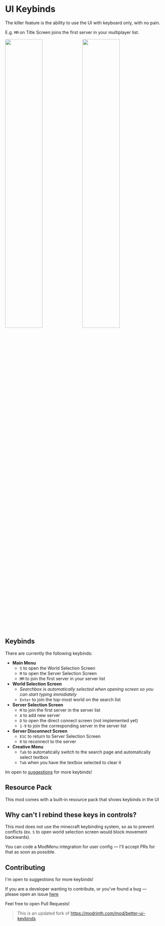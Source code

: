# UI Keybinds

The killer feature is the ability to use the UI with keyboard only, with no pain.

E.g. `MM` on Title Screen joins the first server in your multiplayer list.

<img src="https://github.com/LukynkaCZE/better-saved-hotbars/assets/48604271/d0863984-dfae-414c-a6be-f86d55908aaa" width="49%" />
<img src="https://github.com/LukynkaCZE/better-saved-hotbars/assets/48604271/2b521695-7537-4b58-91ad-9df3ea1d1780" width="49%" />

## Keybinds

There are currently the following keybinds:

- **Main Menu**
  - `S` to open the World Selection Screen
  - `M` to open the Server Selection Screen
  - `MM` to join the first server in your server list
- **World Selection Screen**
  - _Searchbox is automatically selected when opening screen so you can start typing immidiately_
  - `Enter` to join the top-most world on the search list
- **Server Selection Screen**
  - `M` to join the first server in the server list
  - `A` to add new server
  - `D` to open the direct connect screen (not implemented yet)
  - `1-9` to join the corresponding server in the server list
- **Server Disconnect Screen**
  - `ESC` to return to Server Selection Screen
  - `R` to reconnect to the server
- **Creative Menu**
  - `Tab` to automatically switch to the search page and automatically select textbox
  - `Tab` when you have the textbox selected to clear it

Im open to [suggestions](https://github.com/artginzburg/ui-keybinds/issues) for more keybinds!

## Resource Pack

This mod comes with a built-in resource pack that shows keybinds in the UI

## Why can't I rebind these keys in controls?

This mod does not use the minecraft keybinding system, so as to prevent conflicts (ex. `S` to open world selection screen would block movement backwards).

You can code a ModMenu integration for user config — I'll accept PRs for that as soon as possible.

## Contributing

I'm open to suggestions for more keybinds!

If you are a developer wanting to contribute, or you've found a bug — please open an issue [here](https://github.com/artginzburg/ui-keybinds/issues)

Feel free to open Pull Requests!

> This is an updated fork of https://modrinth.com/mod/better-ui-keybinds
